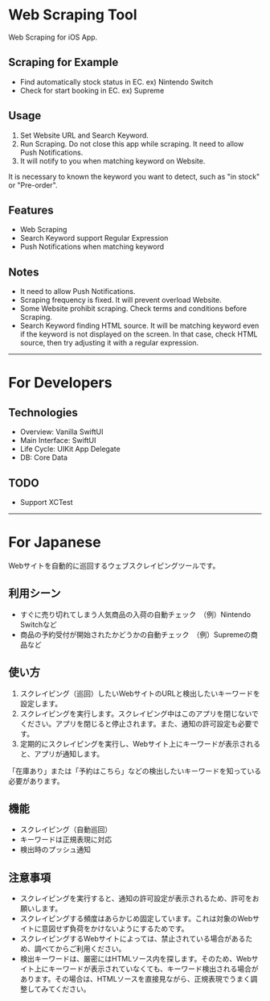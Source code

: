 # Web Scraping Tool

Web Scraping for iOS App.

## Scraping for Example
 - Find automatically stock status in EC. ex) Nintendo Switch
 - Check for start booking in EC. ex) Supreme

## Usage
1. Set Website URL and Search Keyword.  
2. Run Scraping. Do not close this app while scraping. It need to allow Push Notifications.  
3. It will notify to you when matching keyword on Website.

It is necessary to known the keyword you want to detect, such as "in stock" or "Pre-order".

## Features
- Web Scraping
- Search Keyword support Regular Expression
- Push Notifications when matching keyword

## Notes
- It need to allow Push Notifications.
- Scraping frequency is fixed. It will prevent overload Website.
- Some Website prohibit scraping. Check terms and conditions before Scraping.
- Search Keyword finding HTML source. It will be matching keyword even if the keyword is not displayed on the screen. In that case, check HTML source, then try adjusting it with a regular expression.

---

# For Developers

## Technologies
- Overview: Vanilla SwiftUI
- Main Interface: SwiftUI
- Life Cycle: UIKit App Delegate
- DB: Core Data

## TODO
- Support XCTest

---

# For Japanese

Webサイトを自動的に巡回するウェブスクレイピングツールです。

## 利用シーン
- すぐに売り切れてしまう人気商品の入荷の自動チェック　（例）Nintendo Switchなど
- 商品の予約受付が開始されたかどうかの自動チェック　（例）Supremeの商品など

## 使い方
1. スクレイピング（巡回）したいWebサイトのURLと検出したいキーワードを設定します。
2. スクレイピングを実行します。スクレイピング中はこのアプリを閉じないでください。アプリを閉じると停止されます。また、通知の許可設定も必要です。
3. 定期的にスクレイピングを実行し、Webサイト上にキーワードが表示されると、アプリが通知します。

「在庫あり」または「予約はこちら」などの検出したいキーワードを知っている必要があります。

## 機能
- スクレイピング（自動巡回）
- キーワードは正規表現に対応
- 検出時のプッシュ通知

## 注意事項
- スクレイピングを実行すると、通知の許可設定が表示されるため、許可をお願いします。
- スクレイピングする頻度はあらかじめ固定しています。これは対象のWebサイトに意図せず負荷をかけないようにするためです。
- スクレイピングするWebサイトによっては、禁止されている場合があるため、調べてからご利用ください。
- 検出キーワードは、厳密にはHTMLソース内を探します。そのため、Webサイト上にキーワードが表示されていなくても、キーワード検出される場合があります。その場合は、HTMLソースを直接見ながら、正規表現でうまく調整してみてください。